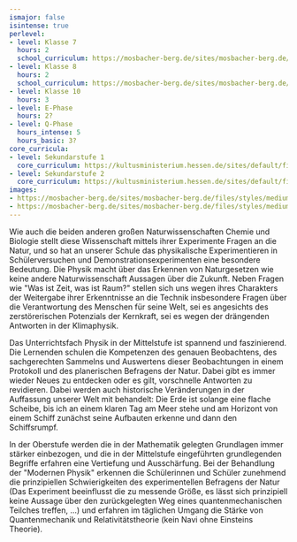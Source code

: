 ```yaml
---
ismajor: false
isintense: true
perlevel:
- level: Klasse 7
  hours: 2
  school_curriculum: https://mosbacher-berg.de/sites/mosbacher-berg.de/files/binaries/FC%207%20Physik.pdf
- level: Klasse 8
  hours: 2
  school_curriculum: https://mosbacher-berg.de/sites/mosbacher-berg.de/files/binaries/FC%20Physik%208.pdf
- level: Klasse 10
  hours: 3
- level: E-Phase
  hours: 2?
- level: Q-Phase
  hours_intense: 5
  hours_basic: 3?
core_curricula:
- level: Sekundarstufe 1
  core_curriculum: https://kultusministerium.hessen.de/sites/default/files/media/kerncurriculum_physik_gymnasium.pdf
- level: Sekundarstufe 2
  core_curriculum: https://kultusministerium.hessen.de/sites/default/files/media/kcgo-ph.pdf
images:
- https://mosbacher-berg.de/sites/mosbacher-berg.de/files/styles/medium/public/Physik.jpg
- https://mosbacher-berg.de/sites/mosbacher-berg.de/files/styles/medium/public/Physik_Desertec.JPG
---
```


Wie auch die beiden anderen großen Naturwissenschaften Chemie und Biologie stellt diese Wissenschaft mittels ihrer Experimente Fragen an die Natur, und so hat an unserer Schule das physikalische Experimentieren in Schülerversuchen und Demonstrationsexperimenten eine besondere Bedeutung. Die Physik macht über das Erkennen von Naturgesetzen wie keine andere Naturwissenschaft Aussagen über die Zukunft. Neben Fragen wie "Was ist Zeit, was ist Raum?"  stellen sich uns wegen ihres Charakters der Weitergabe ihrer Erkenntnisse an die Technik insbesondere Fragen über die Verantwortung des Menschen für seine Welt, sei es angesichts des zerstörerischen Potenzials der Kernkraft, sei es wegen der drängenden Antworten in der Klimaphysik.  

Das Unterrichtsfach Physik in der Mittelstufe ist spannend und faszinierend. Die Lernenden schulen die Kompetenzen des genauen Beobachtens, des sachgerechten Sammelns und Auswertens dieser Beobachtungen in einem Protokoll und des planerischen Befragens der Natur. Dabei gibt es immer wieder Neues zu entdecken oder es gilt, vorschnelle Antworten zu revidieren. Dabei werden auch historische Veränderungen in der Auffassung unserer Welt mit behandelt: Die Erde ist solange eine flache Scheibe, bis ich an einem klaren Tag am Meer stehe und am Horizont von einem Schiff zunächst seine Aufbauten erkenne und dann den Schiffsrumpf.

In der Oberstufe werden die in der Mathematik gelegten Grundlagen immer stärker einbezogen, und die in der Mittelstufe eingeführten grundlegenden Begriffe erfahren eine Vertiefung und Ausschärfung. Bei der Behandlung der "Modernen Physik" erkennen die Schülerinnen und Schüler zunehmend die prinzipiellen Schwierigkeiten des experimentellen Befragens der Natur (Das Experiment beeinflusst die zu messende Größe, es lässt sich prinzipiell keine Aussage über den zurückgelegten Weg eines quantenmechanischen Teilches treffen, ...) und erfahren im täglichen Umgang die Stärke von Quantenmechanik und Relativitätstheorie (kein Navi ohne Einsteins Theorie).   